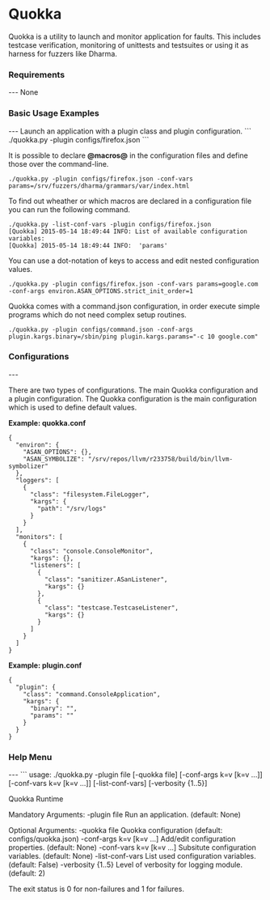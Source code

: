 Quokka
======

Quokka is a utility to launch and monitor application for faults. This includes testcase verification, monitoring of unittests and testsuites or using it as harness for fuzzers like Dharma. 

<h3>Requirements</h3>
---
None


<h3>Basic Usage Examples</h3>
---
Launch an application with a plugin class and plugin configuration.
```
./quokka.py -plugin configs/firefox.json
```

It is possible to declare **@macros@** in the configuration files and define those over the command-line.

```
./quokka.py -plugin configs/firefox.json -conf-vars params=/srv/fuzzers/dharma/grammars/var/index.html
```

To find out wheather or which macros are declared in a configuration file you can run the following command.
```
./quokka.py -list-conf-vars -plugin configs/firefox.json
[Quokka] 2015-05-14 18:49:44 INFO: List of available configuration variables:
[Quokka] 2015-05-14 18:49:44 INFO: 	'params'
```

You can use a dot-notation of keys to access and edit nested configuration values.
```
./quokka.py -plugin configs/firefox.json -conf-vars params=google.com -conf-args environ.ASAN_OPTIONS.strict_init_order=1
```

Quokka comes with a command.json configuration, in order execute simple programs which do not need complex setup routines.

```
./quokka.py -plugin configs/command.json -conf-args plugin.kargs.binary=/sbin/ping plugin.kargs.params="-c 10 google.com"
```

<h3>Configurations</h3>
---

There are two types of configurations. The main Quokka configuration and a plugin configuration. The Quokka configuration is the main configuration which is used to define default values.


**Example: quokka.conf**

```
{
  "environ": {
    "ASAN_OPTIONS": {},
    "ASAN_SYMBOLIZE": "/srv/repos/llvm/r233758/build/bin/llvm-symbolizer"
  },
  "loggers": [
    {
      "class": "filesystem.FileLogger",
      "kargs": {
        "path": "/srv/logs"
      }
    }
  ],
  "monitors": [
    {
      "class": "console.ConsoleMonitor",
      "kargs": {},
      "listeners": [
        {
          "class": "sanitizer.ASanListener",
          "kargs": {}
        },
        {
          "class": "testcase.TestcaseListener",
          "kargs": {}
        }
      ]
    }
  ]
}
```

**Example: plugin.conf**

```
{
  "plugin": {
    "class": "command.ConsoleApplication",
    "kargs": {
      "binary": "",
      "params": ""
    }
  }
}
```



<h3>Help Menu</h3>
---
```
usage: ./quokka.py -plugin file [-quokka file] [-conf-args k=v [k=v ...]]
                   [-conf-vars k=v [k=v ...]] [-list-conf-vars]
                   [-verbosity {1..5}]

Quokka Runtime

Mandatory Arguments:
  -plugin file          Run an application. (default: None)

Optional Arguments:
  -quokka file          Quokka configuration (default: configs/quokka.json)
  -conf-args k=v [k=v ...]
                        Add/edit configuration properties. (default: None)
  -conf-vars k=v [k=v ...]
                        Subsitute configuration variables. (default: None)
  -list-conf-vars       List used configuration variables. (default: False)
  -verbosity {1..5}     Level of verbosity for logging module. (default: 2)

The exit status is 0 for non-failures and 1 for failures.
```